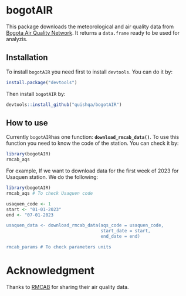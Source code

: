 # bogotAIR

This package downloads the meteorological and air quality data from [Bogota Air Quality Network](http://rmcab.ambientebogota.gov.co/Report/HourlyReports). It returns a `data.frame` ready to be used for analyzis.

## Installation

To install `bogotAIR` you need first to install `devtools`.
You can do it by:

```R
install.package("devtools")
```

Then install `bogotAIR` by:
```R
devtools::install_github("quishqa/bogotAIR")
```

## How to use

Currently `bogotAIR`has one function: **`download_rmcab_data()`**.
To use this function you need to know the code of the station. You can check it by:
```R
library(bogotAIR)
rmcab_aqs
```
For example, If we want to download data for the first week of 2023 for Usaquen station. We do the following:
```R
library(bogotAIR)
rmcab_aqs # To check Usaquen code

usaquen_code <- 1
start <- "01-01-2023"
end <- "07-01-2023

usaquen_data <- download_rmcab_data(aqs_code = usaquen_code, 
                                    start_date = start,
                                    end_date = end)

rmcab_params # To check parameters units
```

# Acknowledgment
Thanks to [RMCAB](https://www.ambientebogota.gov.co/estaciones-rmcab) for sharing their air quality data.
